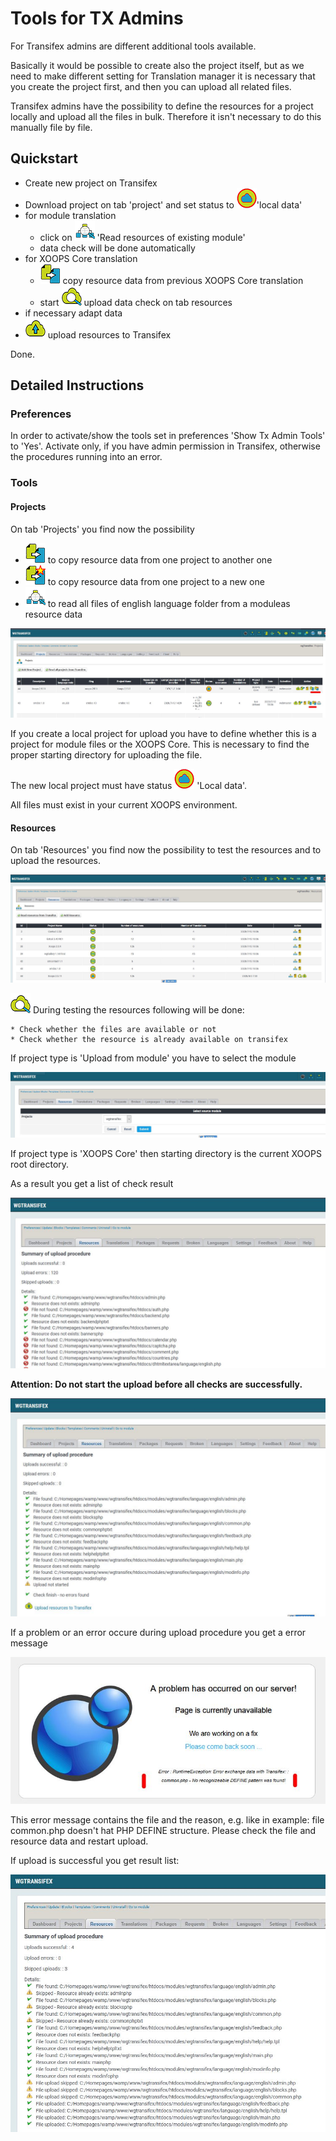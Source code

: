 # Tools for TX Admins

For Transifex admins are different additional tools available.

Basically it would be possible to create also the project itself, but as we need to make different setting for Translation manager it is necessary that you create the project first, and then you can upload all related files.

Transifex admins have the possibility to define the resources for a project locally and upload all the files in bulk. Therefore it isn't necessary to do this manually file by file.

## Quickstart

* Create new project on Transifex
* Download project on tab 'project' and set status to ![](../.gitbook/assets/status13.png)'local data'
* for module translation 
  * click on ![](../.gitbook/assets/resources_read.png) 'Read resources of existing module'
  * data check will be done automatically
* for XOOPS Core translation
  * ![](../.gitbook/assets/clone.png) copy resource data from previous XOOPS Core translation
  * start ![](../.gitbook/assets/uploadtxtest.png) upload data check on tab resources
* if necessary adapt data
* ![](../.gitbook/assets/uploadtx.png) upload resources to Transifex

Done.


## Detailed Instructions

### Preferences

In order to activate/show the tools set in preferences 'Show Tx Admin Tools' to 'Yes'. Activate only, if you have admin permission in Transifex, otherwise the procedures running into an error.

### Tools

#### Projects

On tab 'Projects' you find now the possibility

   * ![](../.gitbook/assets/clone.png) to copy resource data from one project to another one
   * ![](../.gitbook/assets/clonenew.png) to copy resource data from one project to a new one
   * ![](../.gitbook/assets/resources_read.png) to read all files of english language folder from a moduleas resource data 

![](../.gitbook/assets/txtools01.jpg)

If you create a local project for upload you have to define whether this is a project for module files or the XOOPS Core. This is necessary to find the proper starting directory for uploading the file.

The new local project must have status ![](../.gitbook/assets/status13.png) 'Local data'.

All files must exist in your current XOOPS environment.

#### Resources

On tab 'Resources' you find now the possibility to test the resources and to upload the resources.

![](../.gitbook/assets/txtools02.jpg)

![](../.gitbook/assets/uploadtxtest.png) During testing the resources following will be done:

    * Check whether the files are available or not
    * Check whether the resource is already available on transifex

If project type is 'Upload from module' you have to select the module

![](../.gitbook/assets/txtools03.jpg)

If project type is 'XOOPS Core' then starting directory is the current XOOPS root directory.

As a result you get a list of check result

![](../.gitbook/assets/txtools04.jpg)

**Attention: Do not start the upload before all checks are successfully.**

![](../.gitbook/assets/txtools05.jpg)

If a problem or an error occure during upload procedure you get a error message

![](../.gitbook/assets/txtools06.jpg)

This error message contains the file and the reason, e.g. like in example: file common.php doesn't hat PHP DEFINE structure.
Please check the file and resource data and restart upload.

If upload is successful you get result list:

![](../.gitbook/assets/txtools07.jpg)

